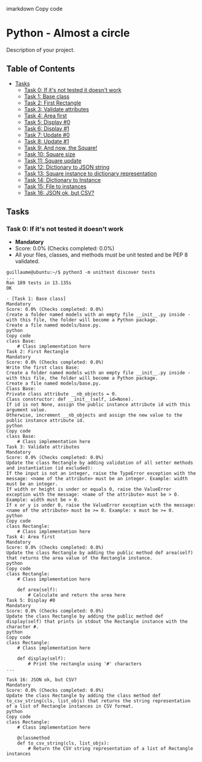 imarkdown
Copy code
# Python - Almost a circle

Description of your project.

## Table of Contents

- [Tasks](#tasks)
  - [Task 0: If it's not tested it doesn't work](#task-0-if-its-not-tested-it-doesnt-work)
  - [Task 1: Base class](#task-1-base-class)
  - [Task 2: First Rectangle](#task-2-first-rectangle)
  - [Task 3: Validate attributes](#task-3-validate-attributes)
  - [Task 4: Area first](#task-4-area-first)
  - [Task 5: Display #0](#task-5-display-0)
  - [Task 6: Display #1](#task-6-display-1)
  - [Task 7: Update #0](#task-7-update-0)
  - [Task 8: Update #1](#task-8-update-1)
  - [Task 9: And now, the Square!](#task-9-and-now-the-square)
  - [Task 10: Square size](#task-10-square-size)
  - [Task 11: Square update](#task-11-square-update)
  - [Task 12: Dictionary to JSON string](#task-12-dictionary-to-json-string)
  - [Task 13: Square instance to dictionary representation](#task-13-square-instance-to-dictionary-representation)
  - [Task 14: Dictionary to Instance](#task-14-dictionary-to-instance)
  - [Task 15: File to instances](#task-15-file-to-instances)
  - [Task 16: JSON ok, but CSV?](#task-16-json-ok-but-csv)

## Tasks

### Task 0: If it's not tested it doesn't work
- **Mandatory**
- Score: 0.0% (Checks completed: 0.0%)
- All your files, classes, and methods must be unit tested and be PEP 8 validated.

```shell
guillaume@ubuntu:~/$ python3 -m unittest discover tests
...
Ran 189 tests in 13.135s
OK

- [Task 1: Base class]
Mandatory
Score: 0.0% (Checks completed: 0.0%)
Create a folder named models with an empty file __init__.py inside - with this file, the folder will become a Python package.
Create a file named models/base.py.
python
Copy code
class Base:
    # Class implementation here
Task 2: First Rectangle
Mandatory
Score: 0.0% (Checks completed: 0.0%)
Write the first class Base:
Create a folder named models with an empty file __init__.py inside - with this file, the folder will become a Python package.
Create a file named models/base.py.
Class Base:
Private class attribute __nb_objects = 0.
Class constructor: def __init__(self, id=None).
If id is not None, assign the public instance attribute id with this argument value.
Otherwise, increment __nb_objects and assign the new value to the public instance attribute id.
python
Copy code
class Base:
    # Class implementation here
Task 3: Validate attributes
Mandatory
Score: 0.0% (Checks completed: 0.0%)
Update the class Rectangle by adding validation of all setter methods and instantiation (id excluded):
If the input is not an integer, raise the TypeError exception with the message: <name of the attribute> must be an integer. Example: width must be an integer.
If width or height is under or equals 0, raise the ValueError exception with the message: <name of the attribute> must be > 0. Example: width must be > 0.
If x or y is under 0, raise the ValueError exception with the message: <name of the attribute> must be >= 0. Example: x must be >= 0.
python
Copy code
class Rectangle:
    # Class implementation here
Task 4: Area first
Mandatory
Score: 0.0% (Checks completed: 0.0%)
Update the class Rectangle by adding the public method def area(self) that returns the area value of the Rectangle instance.
python
Copy code
class Rectangle:
    # Class implementation here

    def area(self):
        # Calculate and return the area here
Task 5: Display #0
Mandatory
Score: 0.0% (Checks completed: 0.0%)
Update the class Rectangle by adding the public method def display(self) that prints in stdout the Rectangle instance with the character #.
python
Copy code
class Rectangle:
    # Class implementation here

    def display(self):
        # Print the rectangle using '#' characters
...

Task 16: JSON ok, but CSV?
Mandatory
Score: 0.0% (Checks completed: 0.0%)
Update the class Rectangle by adding the class method def to_csv_string(cls, list_objs) that returns the string representation of a list of Rectangle instances in CSV format.
python
Copy code
class Rectangle:
    # Class implementation here

    @classmethod
    def to_csv_string(cls, list_objs):
        # Return the CSV string representation of a list of Rectangle instances
